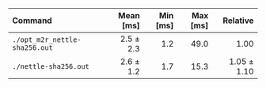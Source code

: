 | Command | Mean [ms] | Min [ms] | Max [ms] | Relative |
|:---|---:|---:|---:|---:|
| `./opt_m2r_nettle-sha256.out` | 2.5 ± 2.3 | 1.2 | 49.0 | 1.00 |
| `./nettle-sha256.out` | 2.6 ± 1.2 | 1.7 | 15.3 | 1.05 ± 1.10 |
